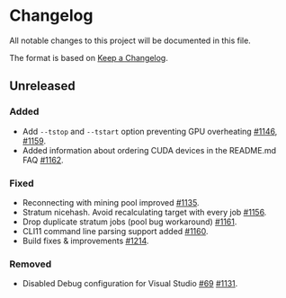 # Changelog

All notable changes to this project will be documented in this file.

The format is based on [Keep a Changelog](https://keepachangelog.com/en/1.0.0/).

## Unreleased

### Added

- Add `--tstop` and `--tstart` option preventing GPU overheating [#1146](https://github.com/ethereum-mining/ethminer/pull/1146), [#1159](https://github.com/ethereum-mining/ethminer/pull/1159).
- Added information about ordering CUDA devices in the README.md FAQ [#1162](https://github.com/ethereum-mining/ethminer/pull/1162).

### Fixed

- Reconnecting with mining pool improved [#1135](https://github.com/ethereum-mining/ethminer/pull/1135).
- Stratum nicehash. Avoid recalculating target with every job [#1156](https://github.com/ethereum-mining/ethminer/pull/1156).
- Drop duplicate stratum jobs (pool bug workaround) [#1161](https://github.com/ethereum-mining/ethminer/pull/1161).
- CLI11 command line parsing support added [#1160](https://github.com/ethereum-mining/ethminer/pull/1160).
- Build fixes & improvements [#1214](https://github.com/ethereum-mining/ethminer/pull/1214).

### Removed

- Disabled Debug configuration for Visual Studio [#69](https://github.com/ethereum-mining/ethminer/issues/69) [#1131](https://github.com/ethereum-mining/ethminer/pull/1131).
